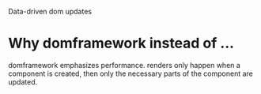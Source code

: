 Data-driven dom updates

# Why domframework instead of ...

domframework emphasizes performance. renders only happen when a component is created, then only the necessary parts of the component are updated.
